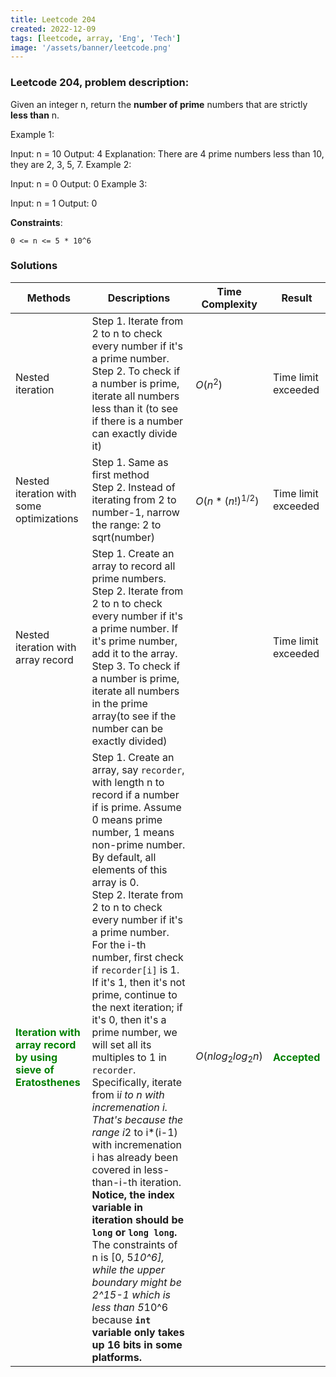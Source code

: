 ```yaml
---
title: Leetcode 204
created: 2022-12-09
tags: [leetcode, array, 'Eng', 'Tech']
image: '/assets/banner/leetcode.png'
---
```


### Leetcode 204, problem description:
Given an integer n, return the **number of prime** numbers that are strictly **less than** n.

Example 1:

Input: n = 10
Output: 4
Explanation: There are 4 prime numbers less than 10, they are 2, 3, 5, 7.
Example 2:

Input: n = 0
Output: 0
Example 3:

Input: n = 1
Output: 0
 

**Constraints**:
```
0 <= n <= 5 * 10^6
```

### Solutions

| Methods                                                                                         | Descriptions                                                                                                                                                                                                                                                                                                                                                                                                                                                                                                                                                                                                                                                                                                                                                                                                                                                                                                                    | Time Complexity      | Result                                        |
|-------------------------------------------------------------------------------------------------|---------------------------------------------------------------------------------------------------------------------------------------------------------------------------------------------------------------------------------------------------------------------------------------------------------------------------------------------------------------------------------------------------------------------------------------------------------------------------------------------------------------------------------------------------------------------------------------------------------------------------------------------------------------------------------------------------------------------------------------------------------------------------------------------------------------------------------------------------------------------------------------------------------------------------------|----------------------|-----------------------------------------------|
| Nested iteration                                                                                | Step 1. Iterate from 2 to n to check every number if it's a prime number. <br>Step 2. To check if a number is prime, iterate all numbers less than it (to see if there is a number can exactly divide it)                                                                                                                                                                                                                                                                                                                                                                                                                                                                                                                                                                                                                                                                                                                       | $O(n^2)$             | Time limit exceeded                           |
| Nested iteration with some optimizations                                                        | Step 1. Same as first method <br>Step 2. Instead of iterating from 2 to number-1, narrow the range: 2 to sqrt(number)                                                                                                                                                                                                                                                                                                                                                                                                                                                                                                                                                                                                                                                                                                                                                                                                           | $O(n*(n!)^{1/2})$    | Time limit exceeded                           |
| Nested iteration with array record                                                              | Step 1. Create an array to record all prime numbers. Step 2. Iterate from 2 to n to check every number if it's a prime number. If it's prime number, add it to the array. <br> Step 3. To check if a number is prime, iterate all numbers in the prime array(to see if the number can be exactly divided)                                                                                                                                                                                                                                                                                                                                                                                                                                                                                                                                                                                                                       |                      | Time limit exceeded                           |
| <span style="color:green;"><b>Iteration with array record by using sieve of Eratosthenes | Step 1. Create an array, say `recorder`, with length n to record if a number if is prime. Assume 0 means prime number, 1 means non-prime number. By default, all elements of this array is 0.<br>Step 2. Iterate from 2 to n to check every number if it's a prime number. For the i-th number, first check if `recorder[i]` is 1. If it's 1, then it's not prime, continue to the next iteration; if it's 0, then it's a prime number, we will set all its multiples to 1 in `recorder`. Specifically, iterate from i*i to n with incremenation i. That's because the range i*2 to i*(i-1) with incremenation i has already been covered in less-than-i-th iteration. **Notice, the index variable in iteration should be `long` or `long long`.** The constraints of n is [0, 5*10^6], while the upper boundary might be 2^15-1 which is less than 5*10^6 because **`int` variable only takes up 16 bits in some platforms.** | $O(nlog_2log_{2}n)$ | <span style="color:green;"><b>Accepted |